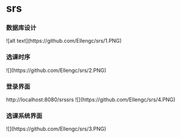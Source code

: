 # srs
<h3>数据库设计</h3>
![alt text](https://github.com/Ellengc/srs/1.PNG)
<h3>选课时序</h3>
![](https://github.com/Ellengc/srs/2.PNG)
<h3>登录界面</h3>
http://localhost:8080/srssrs
![](https://github.com/Ellengc/srs/4.PNG)
<h3>选课系统界面</h3>
![](https://github.com/Ellengc/srs/3.PNG)
